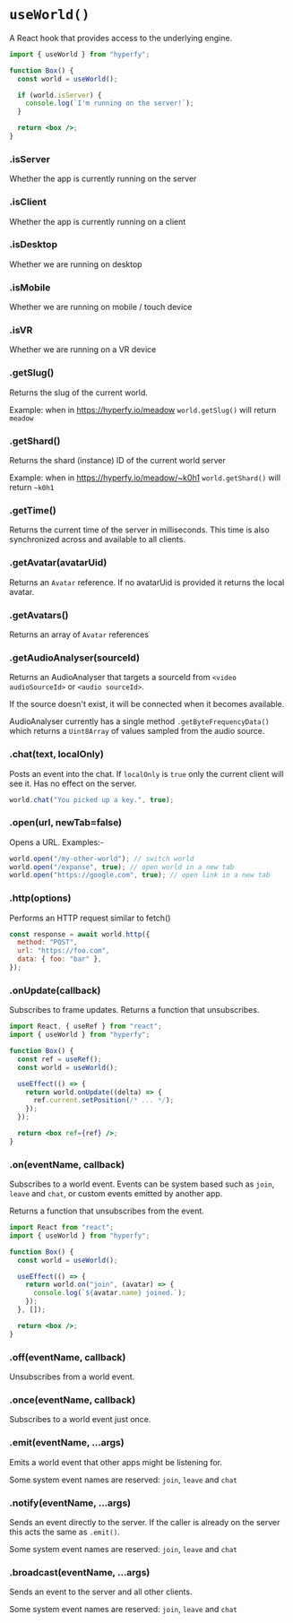 # `useWorld()`

A React hook that provides access to the underlying engine.

```jsx
import { useWorld } from "hyperfy";

function Box() {
  const world = useWorld();

  if (world.isServer) {
    console.log(`I'm running on the server!`);
  }

  return <box />;
}
```

### .isServer

Whether the app is currently running on the server

### .isClient

Whether the app is currently running on a client

### .isDesktop

Whether we are running on desktop

### .isMobile

Whether we are running on mobile / touch device

### .isVR

Whether we are running on a VR device

### .getSlug()

Returns the slug of the current world.

Example: when in https://hyperfy.io/meadow `world.getSlug()` will return `meadow`

### .getShard()

Returns the shard (instance) ID of the current world server

Example: when in https://hyperfy.io/meadow/~k0h1 `world.getShard()` will return `~k0h1`

### .getTime()

Returns the current time of the server in milliseconds. This time is also synchronized across and available to all clients.

### .getAvatar(avatarUid)

Returns an `Avatar` reference. If no avatarUid is provided it returns the local avatar.

### .getAvatars()

Returns an array of `Avatar` references

### .getAudioAnalyser(sourceId)

Returns an AudioAnalyser that targets a sourceId from `<video audioSourceId>` or `<audio sourceId>`.

If the source doesn't exist, it will be connected when it becomes available.

AudioAnalyser currently has a single method `.getByteFrequencyData()` which returns a `Uint8Array` of values sampled from the audio source.

### .chat(text, localOnly)

Posts an event into the chat. If `localOnly` is `true` only the current client will see it. Has no effect on the server.

```jsx
world.chat("You picked up a key.", true);
```

### .open(url, newTab=false)

Opens a URL. Examples:-

```jsx
world.open("/my-other-world"); // switch world
world.open("/expanse", true); // open world in a new tab
world.open("https://google.com", true); // open link in a new tab
```

### .http(options)

Performs an HTTP request similar to fetch()

```jsx
const response = await world.http({
  method: "POST",
  url: "https://foo.com",
  data: { foo: "bar" },
});
```

### .onUpdate(callback)

Subscribes to frame updates. Returns a function that unsubscribes.

```jsx
import React, { useRef } from "react";
import { useWorld } from "hyperfy";

function Box() {
  const ref = useRef();
  const world = useWorld();

  useEffect(() => {
    return world.onUpdate((delta) => {
      ref.current.setPosition(/* ... */);
    });
  });

  return <box ref={ref} />;
}
```

### .on(eventName, callback)

Subscribes to a world event. Events can be system based such as `join`, `leave` and `chat`, or custom events emitted by another app.

Returns a function that unsubscribes from the event.

```jsx
import React from "react";
import { useWorld } from "hyperfy";

function Box() {
  const world = useWorld();

  useEffect(() => {
    return world.on("join", (avatar) => {
      console.log(`${avatar.name} joined.`);
    });
  }, []);

  return <box />;
}
```

### .off(eventName, callback)

Unsubscribes from a world event.

### .once(eventName, callback)

Subscribes to a world event just once.

### .emit(eventName, ...args)

Emits a world event that other apps might be listening for.

Some system event names are reserved: `join`, `leave` and `chat`

### .notify(eventName, ...args)

Sends an event directly to the server. If the caller is already on the server this acts the same as `.emit()`.

Some system event names are reserved: `join`, `leave` and `chat`

### .broadcast(eventName, ...args)

Sends an event to the server and all other clients.

Some system event names are reserved: `join`, `leave` and `chat`
